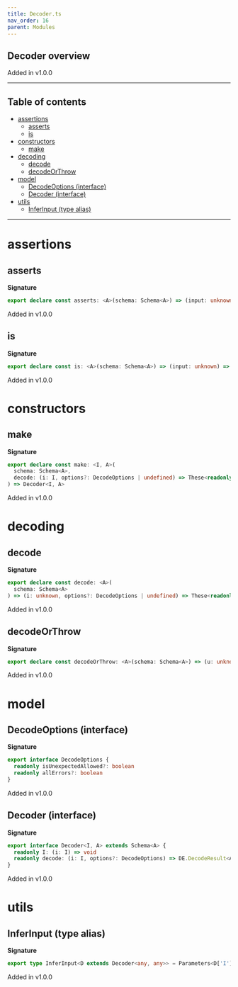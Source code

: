```yaml
---
title: Decoder.ts
nav_order: 16
parent: Modules
---
```


## Decoder overview

Added in v1.0.0

---

<h2 class="text-delta">Table of contents</h2>

- [assertions](#assertions)
  - [asserts](#asserts)
  - [is](#is)
- [constructors](#constructors)
  - [make](#make)
- [decoding](#decoding)
  - [decode](#decode)
  - [decodeOrThrow](#decodeorthrow)
- [model](#model)
  - [DecodeOptions (interface)](#decodeoptions-interface)
  - [Decoder (interface)](#decoder-interface)
- [utils](#utils)
  - [InferInput (type alias)](#inferinput-type-alias)

---

# assertions

## asserts

**Signature**

```ts
export declare const asserts: <A>(schema: Schema<A>) => (input: unknown) => asserts input is A
```

Added in v1.0.0

## is

**Signature**

```ts
export declare const is: <A>(schema: Schema<A>) => (input: unknown) => input is A
```

Added in v1.0.0

# constructors

## make

**Signature**

```ts
export declare const make: <I, A>(
  schema: Schema<A>,
  decode: (i: I, options?: DecodeOptions | undefined) => These<readonly [DE.DecodeError, ...DE.DecodeError[]], A>
) => Decoder<I, A>
```

Added in v1.0.0

# decoding

## decode

**Signature**

```ts
export declare const decode: <A>(
  schema: Schema<A>
) => (i: unknown, options?: DecodeOptions | undefined) => These<readonly [DE.DecodeError, ...DE.DecodeError[]], A>
```

Added in v1.0.0

## decodeOrThrow

**Signature**

```ts
export declare const decodeOrThrow: <A>(schema: Schema<A>) => (u: unknown, options?: DecodeOptions | undefined) => A
```

Added in v1.0.0

# model

## DecodeOptions (interface)

**Signature**

```ts
export interface DecodeOptions {
  readonly isUnexpectedAllowed?: boolean
  readonly allErrors?: boolean
}
```

Added in v1.0.0

## Decoder (interface)

**Signature**

```ts
export interface Decoder<I, A> extends Schema<A> {
  readonly I: (i: I) => void
  readonly decode: (i: I, options?: DecodeOptions) => DE.DecodeResult<A>
}
```

Added in v1.0.0

# utils

## InferInput (type alias)

**Signature**

```ts
export type InferInput<D extends Decoder<any, any>> = Parameters<D['I']>[0]
```

Added in v1.0.0
